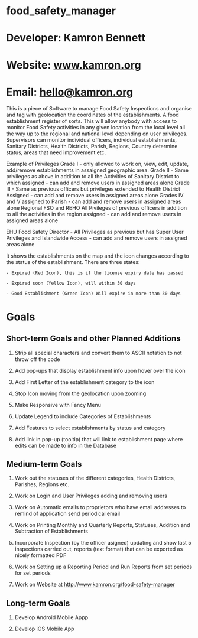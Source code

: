 # food_safety_manager
# Developer: Kamron Bennett
# Website: www.kamron.org
# Email: hello@kamron.org

This is a piece of Software to manage Food Safety Inspections and organise and tag with geolocation the coordinates of the establishments. A food establishment register of sorts. This will allow anybody with access to monitor Food Safety activities in any given location from the local level all the way up to the regional and national level depending on user privileges. Supervisors can monitor individual officers, individual establishments, Sanitary Districts, Health Districts, Parish, Regions, Country determine status, areas that need improvement etc.

Example of Privileges
Grade I - only allowed to work on, view, edit, update, add/remove establishments in assaigned geographic area.
Grade II - Same privileges as above in addition to all the Activities of Sanitary District to which assigned - can add and remove users in assigned areas alone
Grade III - Same as previous officers but privileges extended to Health District Assigned - can add and remove users in assigned areas alone
Grades IV and V assigned to Parish - can add and remove users in assigned areas alone
Regional FSO and REHO All Pivileges of previous officers in addition to all the activities in the region assigned - can add and remove users in assigned areas alone

EHU Food Safety Director - All Privileges as previous but has Super User Privileges and Islandwide Access - can add and remove users in assigned areas alone

It shows the establishments on the map and the icon changes according to the status of the establishment. There are three states:

    - Expired (Red Icon), this is if the license expiry date has passed 
    
    - Expired soon (Yellow Icon), will within 30 days
    
    - Good Establishment (Green Icon) Will expire in more than 30 days
    
# Goals


## Short-term Goals and other Planned Additions

1. Strip all special characters and convert them to ASCII notation to not throw off the code

2. Add pop-ups that display establishment info upon hover over the icon

3. Add First Letter of the establishment category to the icon

4. Stop Icon moving from the geolocation upon zooming

5. Make Responsive with Fancy Menu

6. Update Legend to include Categories of Establishments

7. Add Features to select establishments by status and category

8. Add link in pop-up (tooltip) that will link to establishment page where edits can be made to info in the Database


## Medium-term Goals
1. Work out the statuses of the different categories, Health Districts, Parishes, Regions etc.

2. Work on Login and User Privileges adding and removing users

3. Work on Automatic emails to proprietors who have email addresses to remind of application send periodical email

4. Work on Printing Monthly and Quarterly Reports, Statuses, Addition and Subtraction of Establishments

5. Incorporate Inspection (by the officer asigned) updating and show last 5 inspections carried out, reports (text format) that can be exported as nicely formatted PDF

6. Work on Setting up a Reporting Period and Run Reports from set periods for set periods

7. Work on Website at http://www.kamron.org/food-safety-manager

## Long-term Goals
1. Develop Android Mobile Appp

2. Develop iOS Mobile App
